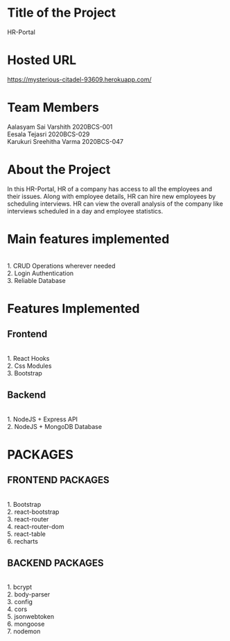 # Title of the Project
HR-Portal

# Hosted URL
https://mysterious-citadel-93609.herokuapp.com/

# Team Members
Aalasyam Sai Varshith 2020BCS-001
<br/>Eesala Tejasri 2020BCS-029
<br/> Karukuri Sreehitha Varma 2020BCS-047

# About the Project
In this HR-Portal, HR of a company has access to all the employees and their issues. Along with employee details, HR can hire new employees by scheduling interviews. HR can view the overall analysis of the company like interviews scheduled in a day and employee statistics.

# Main features implemented
<br/>
1. CRUD Operations wherever needed
<br/>
2. Login Authentication
<br/>3. Reliable Database

# Features Implemented
## Frontend
<br/>
1. React Hooks
<br/>
2. Css Modules
<br/>
3. Bootstrap

## Backend
<br/>
1. NodeJS + Express API
<br/>
2. NodeJS + MongoDB Database 

# PACKAGES
## FRONTEND PACKAGES
<br/>
1. Bootstrap
<br/>
2. react-bootstrap
<br/>
3. react-router
<br/>
4. react-router-dom
<br/>
5. react-table
<br/>
6. recharts

## BACKEND PACKAGES
<br/>
1. bcrypt
<br/>
2. body-parser
<br/>
3. config
<br/>
4. cors
<br/>
5. jsonwebtoken
<br/>
6. mongoose
<br/>
7. nodemon
